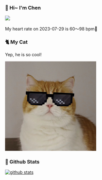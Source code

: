 ### 👋 Hi~ I'm Chen 

![](https://komarev.com/ghpvc/?username=z1cheng&style=flat)

My heart rate on 2023-07-29 is 60～98 bpm💖

### 🐈 My Cat
Yep, he is so cool!

<img src="/images/mycat.jpg" width="300px" />

### 🧐 Github Stats
[![github stats](https://github-readme-stats.vercel.app/api?username=z1cheng&show_icons=true&theme=default)](https://github.com/anuraghazra/github-readme-stats)

